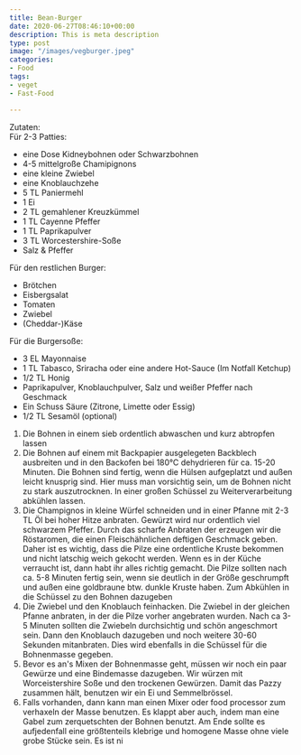 ```yaml
---
title: Bean-Burger
date: 2020-06-27T08:46:10+00:00
description: This is meta description
type: post
image: "/images/vegburger.jpeg"
categories:
- Food
tags:
- veget
- Fast-Food

---
```

Zutaten:  
Für 2-3 Patties:

* eine Dose Kidneybohnen oder Schwarzbohnen
* 4-5 mittelgroße Chamipignons
* eine kleine Zwiebel
* eine Knoblauchzehe
* 5 TL Paniermehl
* 1 Ei
* 2 TL gemahlener Kreuzkümmel
* 1 TL Cayenne Pfeffer
* 1 TL Paprikapulver
* 3 TL Worcestershire-Soße
* Salz & Pfeffer

Für den restlichen Burger:

* Brötchen
* Eisbergsalat
* Tomaten
* Zwiebel
* (Cheddar-)Käse

Für die Burgersoße:

* 3 EL Mayonnaise
* 1 TL Tabasco, Sriracha oder eine andere Hot-Sauce (Im Notfall Ketchup)
* 1/2 TL Honig
* Paprikapulver, Knoblauchpulver, Salz und weißer Pfeffer nach Geschmack
* Ein Schuss Säure (Zitrone, Limette oder Essig)
* 1/2 TL Sesamöl (optional)

1. Die Bohnen in einem sieb ordentlich abwaschen und kurz abtropfen lassen
2. Die Bohnen auf einem mit Backpapier ausgelegeten Backblech ausbreiten und in den Backofen bei 180°C dehydrieren für ca. 15-20 Minuten. Die Bohnen sind fertig, wenn die Hülsen aufgeplatzt und außen leicht knusprig sind. Hier muss man vorsichtig sein, um de Bohnen nicht zu stark auszutrocknen. In einer großen Schüssel zu Weiterverarbeitung abkühlen lassen.
3. Die Champignos in kleine Würfel schneiden und in einer Pfanne mit 2-3 TL Öl bei hoher Hitze anbraten. Gewürzt wird nur ordentlich viel schwarzem Pfeffer. Durch das scharfe Anbraten der erzeugen wir die Röstaromen, die einen Fleischähnlichen deftigen Geschmack geben. Daher ist es wichtig, dass die Pilze eine ordentliche Kruste bekommen und nicht latschig weich gekocht werden. Wenn es in der Küche verraucht ist, dann habt ihr alles richtig gemacht. Die Pilze sollten nach ca. 5-8 Minuten fertig sein, wenn sie deutlich in der Größe geschrumpft und außen eine goldbraune btw. dunkle Kruste haben. Zum Abkühlen  in die Schüssel zu den Bohnen dazugeben
4. Die Zwiebel und den Knoblauch feinhacken. Die Zwiebel in der gleichen Pfanne anbraten, in der die Pilze vorher angebraten wurden. Nach ca 3-5 Minuten sollten die Zwiebeln durchsichtig und schön angeschmort sein. Dann den Knoblauch dazugeben und noch weitere 30-60 Sekunden mitanbraten. Dies wird ebenfalls in die Schüssel für die Bohnenmasse gegeben.
5. Bevor es an's Mixen der Bohnenmasse geht, müssen wir noch ein paar Gewürze und eine Bindemasse dazugeben. Wir würzen mit Worceistershire Soße und den trockenen Gewürzen. Damit das Pazzy zusammen hält, benutzen wir ein Ei und Semmelbrössel.
6. Falls vorhanden, dann kann man einen Mixer oder food processor zum verhaxeln der Masse benutzen. Es klappt aber auch, indem man eine Gabel zum zerquetschten der Bohnen benutzt. Am Ende sollte es aufjedenfall eine größtenteils klebrige und homogene Masse ohne viele grobe Stücke sein. Es ist ni